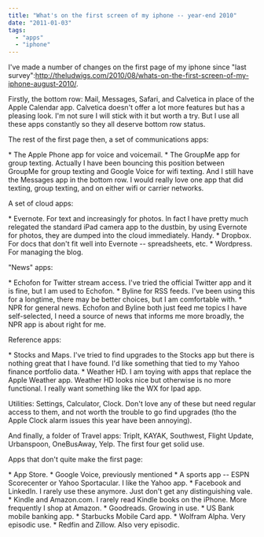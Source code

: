 ```yaml
---
title: "What's on the first screen of my iphone -- year-end 2010"
date: "2011-01-03"
tags: 
  - "apps"
  - "iphone"
---
```


I've made a number of changes on the first page of my iphone since "last survey":http://theludwigs.com/2010/08/whats-on-the-first-screen-of-my-iphone-august-2010/.

Firstly, the bottom row: Mail, Messages, Safari, and Calvetica in place of the Apple Calendar app. Calvetica doesn't offer a lot more features but has a pleasing look. I'm not sure I will stick with it but worth a try. But I use all these apps constantly so they all deserve bottom row status.

The rest of the first page then, a set of communications apps:

\* The Apple Phone app for voice and voicemail. \* The GroupMe app for group texting. Actually I have been bouncing this position between GroupMe for group texting and Google Voice for wifi texting. And I still have the Messages app in the bottom row. I would really love one app that did texting, group texting, and on either wifi or carrier networks.

A set of cloud apps:

\* Evernote. For text and increasingly for photos. In fact I have pretty much relegated the standard iPad camera app to the dustbin, by using Evernote for photos, they are dumped into the cloud immediately. Handy. \* Dropbox. For docs that don't fit well into Evernote -- spreadsheets, etc. \* Wordpress. For managing the blog.

"News" apps:

\* Echofon for Twitter stream access. I've tried the official Twitter app and it is fine, but I am used to Echofon. \* Byline for RSS feeds. I've been using this for a longtime, there may be better choices, but I am comfortable with. \* NPR for general news. Echofon and Byline both just feed me topics I have self-selected, I need a source of news that informs me more broadly, the NPR app is about right for me.

Reference apps:

\* Stocks and Maps. I've tried to find upgrades to the Stocks app but there is nothing great that I have found. I'd like something that tied to my Yahoo finance portfolio data. \* Weather HD. I am toying with apps that replace the Apple Weather app. Weather HD looks nice but otherwise is no more functional. I really want something like the WX for Ipad app.

Utilities: Settings, Calculator, Clock. Don't love any of these but need regular access to them, and not worth the trouble to go find upgrades (tho the Apple Clock alarm issues this year have been annoying).

And finally, a folder of Travel apps: TripIt, KAYAK, Southwest, Flight Update, Urbanspoon, OneBusAway, Yelp. The first four get solid use.

Apps that don't quite make the first page:

\* App Store. \* Google Voice, previously mentioned \* A sports app -- ESPN Scorecenter or Yahoo Sportacular. I like the Yahoo app. \* Facebook and LinkedIn. I rarely use these anymore. Just don't get any distinguishing vale. \* Kindle and Amazon.com. I rarely read Kindle books on the iPhone. More frequently I shop at Amazon. \* Goodreads. Growing in use. \* US Bank mobile banking app. \* Starbucks Mobile Card app. \* Wolfram Alpha. Very episodic use. \* Redfin and Zillow. Also very episodic.
